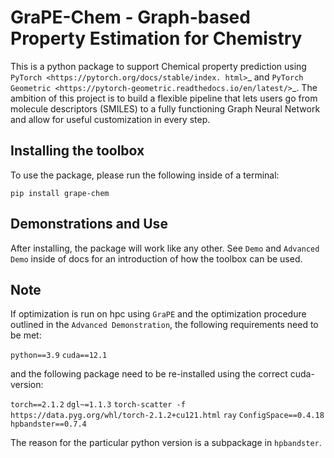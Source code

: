 GraPE-Chem - Graph-based Property Estimation for Chemistry
===========================================================

This is a python package to support Chemical property prediction using `PyTorch <https://pytorch.org/docs/stable/index.
html>`_ and `PyTorch Geometric <https://pytorch-geometric.readthedocs.io/en/latest/>`_.
The ambition of this project is to build a flexible pipeline that lets users go from molecule
descriptors (SMILES) to a fully functioning Graph Neural Network and allow for useful customization
in every step.



Installing the toolbox
----------------------

To use the package, please run the following inside of a terminal:

``pip install grape-chem``


Demonstrations and Use
-----------------------
After installing, the package will work like any other. See ``Demo``
and ``Advanced Demo`` inside of docs for an introduction of how the toolbox can be used.



Note
-----
If optimization is run on hpc using `GraPE` and the optimization procedure outlined in
the ``Advanced Demonstration``, the following requirements need to be met:

``
python==3.9
``
``
cuda==12.1
``

and the following package need to be re-installed using the correct cuda-version:

``
torch==2.1.2
``
``
dgl~=1.1.3
``
``
torch-scatter -f https://data.pyg.org/whl/torch-2.1.2+cu121.html
``
``
ray
``
``
ConfigSpace==0.4.18
``
``
hpbandster==0.7.4
``

The reason for the particular python version is a subpackage in ``hpbandster``.



